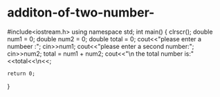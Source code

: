 # additon-of-two-number-
#include<iostream.h>
using namespace std;
int main()
{
	clrscr();
	double num1 = 0;
	double num2 = 0;
	double total = 0;
	cout<<"please enter a numbeer :";
	cin>>num1;
	cout<<"please enter a second number:";
	cin>>num2;
	total = num1 + num2;
	cout<<"\n the total number is:"<<total<<\n<<;
	
	return 0;
}
